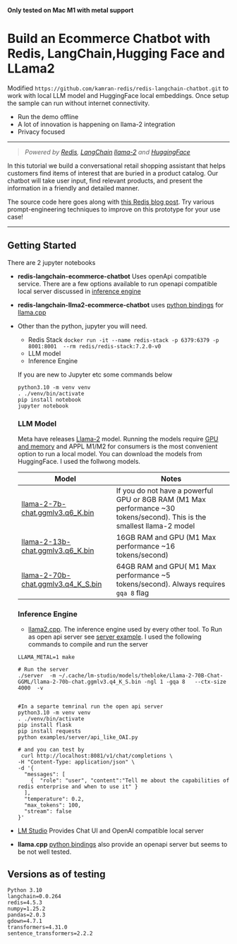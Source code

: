 **Only tested on Mac M1 with metal support**

# Build an Ecommerce Chatbot with Redis, LangChain,Hugging Face and LLama2

Modified  `https://github.com/kamran-redis/redis-langchain-chatbot.git` to work with local LLM model and HuggingFace local embeddings.  Once setup the sample can run without internet connectivity. 

* Run the demo offline
* A lot of innovation is happening on llama-2 integration
* Privacy focused

----
>*Powered by [Redis](https://redis.io), [LangChain](https://python.langchain.com/en/latest/) [llama-2](https://ai.meta.com/llama/) and [HuggingFace](https://huggingface.co/blog/getting-started-with-embeddings)*

In this tutorial we build a conversational retail shopping assistant that helps customers find items of interest that are buried in a product catalog. Our chatbot will take user input, find relevant products, and present the information in a friendly and detailed manner.

The source code here goes along with [this Redis blog post](https://redis.com/blog/build-ecommerce-chatbot-with-redis/). Try various prompt-engineering techniques to improve on this prototype for your use case!

----


## Getting Started

There are 2 jupyter notebooks
 * **redis-langchain-ecommerce-chatbot** Uses openApi compatible service. There are a few options available to run openapi compatible local server discussed in [inference engine](#inference)

 * **redis-langchain-llma2-ecommerce-chatbot** uses [python bindings](https://github.com/abetlen/llama-cpp-python) for [llama.cpp](https://github.com/ggerganov/llama.cpp)

* Other than the python, jupyter you will need. 
	
	* Redis Stack `docker run -it --name redis-stack -p 6379:6379 -p 8001:8001  --rm redis/redis-stack:7.2.0-v0`
	* LLM model
	* Inference Engine
	
	If you are new to Jupyter etc some commands below
	
	```
  python3.10 -m venv venv
	. ./venv/bin/activate
  pip install notebook
  jupyter notebook
	```
	
  ### LLM Model
  
  Meta have releases  [Llama-2](https://ai.meta.com/llama/) model. Running the models require [GPU and memory](https://finbarr.ca/how-is-llama-cpp-possible/) and APPL M1/M2 for consumers is the most convenient option to run a local model. You can download the models from HuggingFace. I used the follwong models. 
	
  
  | Model                                                        | Notes                                                        |
  | ------------------------------------------------------------ | ------------------------------------------------------------ |
  | [llama-2-7b-chat.ggmlv3.q6_K.bin](https://huggingface.co/TheBloke/Llama-2-7B-Chat-GGML/blob/main/llama-2-7b-chat.ggmlv3.q6_K.bin) | If you do not have a powerful GPU or 8GB RAM (M1 Max performance ~30 tokens/second). This is the smallest llama-2 model |
  | [llama-2-13b-chat.ggmlv3.q6_K.bin](https://huggingface.co/TheBloke/Llama-2-13B-chat-GGML/blob/main/llama-2-13b-chat.ggmlv3.q6_K.bin) | 16GB RAM and GPU (M1 Max performance ~16  tokens/second)     |
  | [llama-2-70b-chat.ggmlv3.q4_K_S.bin](https://huggingface.co/TheBloke/Llama-2-70B-Chat-GGML/blob/main/llama-2-70b-chat.ggmlv3.q4_K_S.bin) | 64GB RAM and GPU( M1 Max performance ~5 tokens/second). Always requires  `gqa 8` flag |
  
  ### <a name="inference">Inference Engine</a>
  
  * [llama2.cpp](https://github.com/ggerganov/llama.cpp). The inference engine used by every  other tool. To Run as open api server see [server example](https://github.com/ggerganov/llama.cpp/blob/master/examples/server/README.md). I used the following commands to compile and run the server
  ```
  LLAMA_METAL=1 make
  
  # Run the server
  ./server  -m ~/.cache/lm-studio/models/thebloke/Llama-2-70B-Chat-GGML/llama-2-70b-chat.ggmlv3.q4_K_S.bin -ngl 1 -gqa 8   --ctx-size 4000  -v
  
  
  #In a separte temrinal run the open api server
  python3.10 -m venv venv
  . ./venv/bin/activate
  pip install flask
  pip install requests
  python examples/server/api_like_OAI.py
  
  # and you can test by
   curl http://localhost:8081/v1/chat/completions \
  -H "Content-Type: application/json" \
  -d '{
    "messages": [
      {  "role": "user", "content":"Tell me about the capabilities of redis enterprise and when to use it" }
    ],
    "temperature": 0.2,
    "max_tokens": 100,
    "stream": false
  }'
  ```
  
* [LM Studio](https://lmstudio.ai/) Provides  Chat UI and  OpenAI compatible local server

* **llama.cpp** [python bindings](https://github.com/abetlen/llama-cpp-python#web-server) also provide an openapi server but seems to be not well tested.

## Versions as of testing
```
Python 3.10   
langchain=0.0.264
redis=4.5.3  
numpy=1.25.2
pandas=2.0.3
gdown=4.7.1
transformers=4.31.0  
sentence_transformers=2.2.2
```
